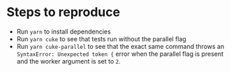 # Steps to reproduce

- Run `yarn` to install dependencies
- Run `yarn cuke` to see that tests run without the parallel flag
- Run `yarn cuke-parallel` to see that the exact same command throws an `SyntaxError: Unexpected token {` error when the parallel flag is present and the worker argument is set to `2`.
